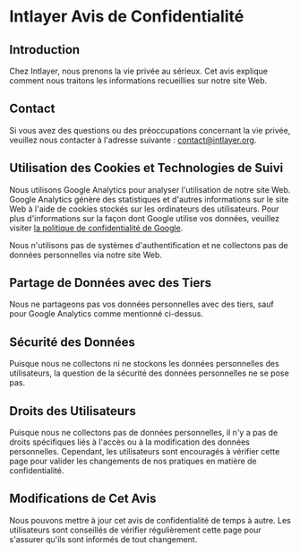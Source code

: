 # Intlayer Avis de Confidentialité

## Introduction

Chez Intlayer, nous prenons la vie privée au sérieux. Cet avis explique comment nous traitons les informations recueillies sur notre site Web.

## Contact

Si vous avez des questions ou des préoccupations concernant la vie privée, veuillez nous contacter à l'adresse suivante : [contact@intlayer.org](mailto:contact@intlayer.org).

## Utilisation des Cookies et Technologies de Suivi

Nous utilisons Google Analytics pour analyser l'utilisation de notre site Web. Google Analytics génère des statistiques et d'autres informations sur le site Web à l'aide de cookies stockés sur les ordinateurs des utilisateurs. Pour plus d'informations sur la façon dont Google utilise vos données, veuillez visiter [la politique de confidentialité de Google](https://policies.google.com/privacy).

Nous n'utilisons pas de systèmes d'authentification et ne collectons pas de données personnelles via notre site Web.

## Partage de Données avec des Tiers

Nous ne partageons pas vos données personnelles avec des tiers, sauf pour Google Analytics comme mentionné ci-dessus.

## Sécurité des Données

Puisque nous ne collectons ni ne stockons les données personnelles des utilisateurs, la question de la sécurité des données personnelles ne se pose pas.

## Droits des Utilisateurs

Puisque nous ne collectons pas de données personnelles, il n'y a pas de droits spécifiques liés à l'accès ou à la modification des données personnelles. Cependant, les utilisateurs sont encouragés à vérifier cette page pour valider les changements de nos pratiques en matière de confidentialité.

## Modifications de Cet Avis

Nous pouvons mettre à jour cet avis de confidentialité de temps à autre. Les utilisateurs sont conseillés de vérifier régulièrement cette page pour s'assurer qu'ils sont informés de tout changement.
